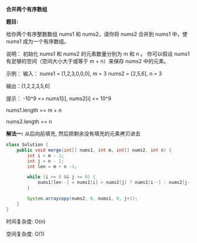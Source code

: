 **合并两个有序数组**



**题目:**

给你两个有序整数数组 nums1 和 nums2，请你将 nums2 合并到 nums1 中，使 nums1 成为一个有序数组。 

说明： 
初始化 nums1 和 nums2 的元素数量分别为 m 和 n 。 
你可以假设 nums1 有足够的空间（空间大小大于或等于 m + n）来保存 nums2 中的元素。 

示例： 
输入：
nums1 = [1,2,3,0,0,0], m = 3
nums2 = [2,5,6],       n = 3

输出：[1,2,2,3,5,6] 

提示： 
-10^9 <= nums1[i], nums2[i] <= 10^9 

nums1.length == m + n 

nums2.length == n 



**解法一:** 从后向前填充, 然后把剩余没有填充的元素拷贝进去

```java
class Solution {
    public void merge(int[] nums1, int m, int[] nums2, int n) {
        int i = m - 1;
        int j = n - 1;
        int len = m + n -1;

        while (i >= 0 && j >= 0) {
            nums1[len--] = nums1[i] > nums2[j] ? nums1[i--] : nums2[j--];
        }

        System.arraycopy(nums2, 0, nums1, 0, j+1);
    }
}
```

时间复杂度: O(n)

空间复杂度: O(1)